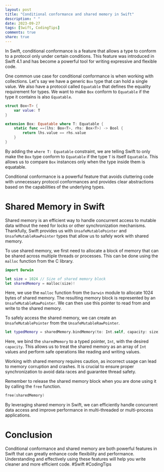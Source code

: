 ```yaml
---
layout: post
title: "Conditional conformance and shared memory in Swift"
description: " "
date: 2023-09-27
tags: [Swift, CodingTips]
comments: true
share: true
---
```


In Swift, conditional conformance is a feature that allows a type to conform to a protocol only under certain conditions. This feature was introduced in Swift 4.1 and has become a powerful tool for writing expressive and flexible code.

One common use case for conditional conformance is when working with collections. Let's say we have a generic `Box` type that can hold a single value. We also have a protocol called `Equatable` that defines the equality requirement for types. We want to make `Box` conform to `Equatable` if the type it contains is also `Equatable`.

```swift
struct Box<T> {
    var value: T
}

extension Box: Equatable where T: Equatable {
    static func ==(lhs: Box<T>, rhs: Box<T>) -> Bool {
        return lhs.value == rhs.value
    }
}
```

By adding the `where T: Equatable` constraint, we are telling Swift to only make the `Box` type conform to `Equatable` if the type `T` is itself `Equatable`. This allows us to compare `Box` instances only when the type inside them is equatable.

Conditional conformance is a powerful feature that avoids cluttering code with unnecessary protocol conformances and provides clear abstractions based on the capabilities of the underlying types.

# Shared Memory in Swift

Shared memory is an efficient way to handle concurrent access to mutable data without the need for locks or other synchronization mechanisms. Thankfully, Swift provides us with `UnsafeMutablePointer` and `UnsafeMutableRawPointer` types that allow us to safely work with shared memory.

To use shared memory, we first need to allocate a block of memory that can be shared across multiple threads or processes. This can be done using the `malloc` function from the C library.

```swift
import Darwin

let size = 1024 // Size of shared memory block
let sharedMemory = malloc(size)!
```

Here, we use the `malloc` function from the `Darwin` module to allocate 1024 bytes of shared memory. The resulting memory block is represented by an `UnsafeMutableRawPointer`. We can then use this pointer to read from and write to the shared memory.

To safely access the shared memory, we can create an `UnsafeMutablePointer` from the `UnsafeMutableRawPointer`.

```swift
let typedMemory = sharedMemory.bindMemory(to: Int.self, capacity: size)
```

Here, we bind the `sharedMemory` to a typed pointer, `Int`, with the desired `capacity`. This allows us to treat the shared memory as an array of `Int` values and perform safe operations like reading and writing values.

Working with shared memory requires caution, as incorrect usage can lead to memory corruption and crashes. It is crucial to ensure proper synchronization to avoid data races and guarantee thread safety.

Remember to release the shared memory block when you are done using it by calling the `free` function.

```swift
free(sharedMemory)
```

By leveraging shared memory in Swift, we can efficiently handle concurrent data access and improve performance in multi-threaded or multi-process applications.

# Conclusion

Conditional conformance and shared memory are both powerful features in Swift that can greatly enhance code flexibility and performance. Understanding and effectively using these features will help you write cleaner and more efficient code. #Swift #CodingTips
